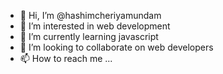 - 👋 Hi, I’m @hashimcheriyamundam
- 👀 I’m interested in web development
- 🌱 I’m currently learning javascript
- 💞️ I’m looking to collaborate on web developers
- 📫 How to reach me ...

<!---
hashimcheriyamundam/hashimcheriyamundam is a ✨ special ✨ repository because its `README.md` (this file) appears on your GitHub profile.
You can click the Preview link to take a look at your changes.
--->
